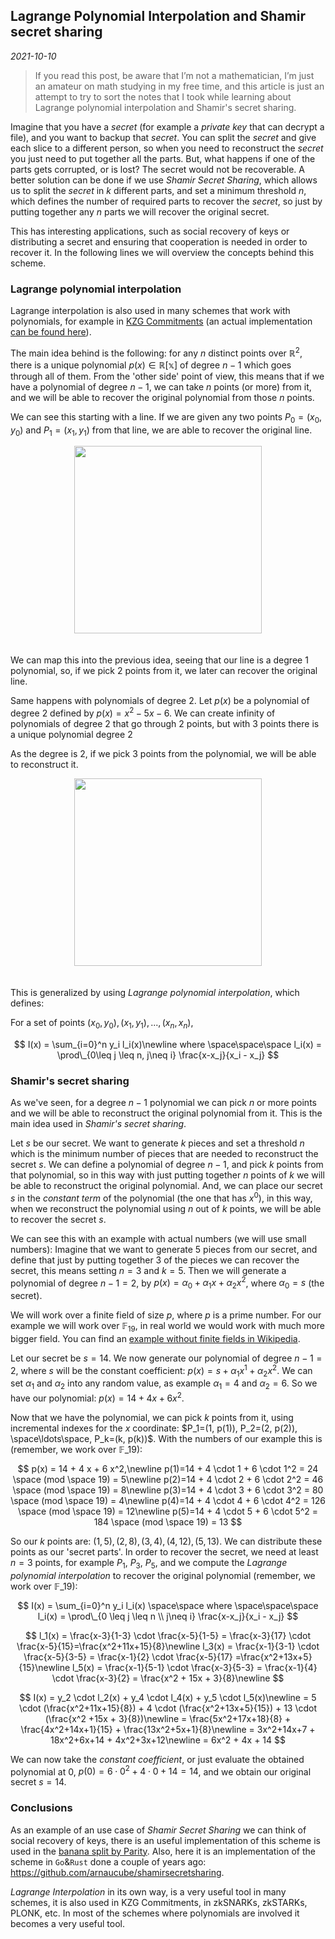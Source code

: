 ## Lagrange Polynomial Interpolation and Shamir secret sharing
*2021-10-10*

> If you read this post, be aware that I’m not a mathematician, I’m just an amateur on math studying in my free time, and this article is just an attempt to try to sort the notes that I took while learning about Lagrange polynomial interpolation and Shamir's secret sharing.

Imagine that you have a *secret* (for example a *private key* that can decrypt a file), and you want to backup that *secret*. You can split the *secret* and give each slice to a different person, so when you need to reconstruct the *secret* you just need to put together all the parts. But, what happens if one of the parts gets corrupted, or is lost? The secret would not be recoverable.
A better solution can be done if we use *Shamir Secret Sharing*, which allows us to split the *secret* in $k$ different parts, and set a minimum threshold $n$, which defines the number of required parts to recover the *secret*, so just by putting together any $n$ parts we will recover the original secret.

This has interesting applications, such as social recovery of keys or distributing a secret and ensuring that cooperation is needed in order to recover it. In the following lines we will overview the concepts behind this scheme.

### Lagrange polynomial interpolation
Lagrange interpolation is also used in many schemes that work with polynomials, for example in [KZG Commitments](https://arnaucube.com/blog/kzg-batch-proof.html) (an actual implementation [can be found here](https://github.com/arnaucube/kzg-commitments-study/blob/master/arithmetic.go#L272)).

The main idea behind is the following: for any $n$ distinct points over $\mathbb{R}^2$, there is a unique polynomial $p(x) \in \mathbb{R[x]}$ of degree $n-1$ which goes through all of them.
From the 'other side' point of view, this means that if we have a polynomial of degree $n-1$, we can take $n$ points (or more) from it, and we will be able to recover the original polynomial from those $n$ points.

We can see this starting with a line. If we are given any two points $P_0=(x_0, y_0)$ and $P_1=(x_1, y_1)$ from that line, we are able to recover the original line.

<div style="text-align:center;">
    <img style="width:300px;margin-bottom:20px;" src="img/posts/shamir-secret-sharing/line.png" />
</div>


We can map this into the previous idea, seeing that our line is a degree $1$ polynomial, so, if we pick $2$ points from it, we later can recover the original line.

Same happens with polynomials of degree $2$. Let $p(x)$ be a polynomial of degree $2$ defined by $p(x)= x^2 - 5x - 6$. We can create infinity of polynomials of degree $2$ that go through $2$ points, but with 3 points there is a unique polynomial degree $2$

As the degree is $2$, if we pick $3$ points from the polynomial, we will be able to reconstruct it.
<div style="text-align:center;">
    <img style="width:300px;margin-bottom:20px;" src="img/posts/shamir-secret-sharing/degree2.png" />
</div>

This is generalized by using *Lagrange polynomial interpolation*, which defines:

For a set of points $(x_0, y_0), (x_1, y_1), ..., (x_n, x_n)$,

$$
I(x) = \sum_{i=0}^n y_i l_i(x)\newline
where \space\space\space l_i(x) = \prod\_{0\leq j \leq n, j\neq i} \frac{x-x_j}{x_i - x_j}
$$


### Shamir's secret sharing
As we've seen, for a degree $n-1$ polynomial we can pick $n$ or more points and we will be able to reconstruct the original polynomial from it. This is the main idea used in *Shamir's secret sharing*.

Let $s$ be our secret. We want to generate $k$ pieces and set a threshold $n$ which is the minimum number of pieces that are needed to reconstruct the secret $s$. We can define a polynomial of degree $n-1$, and pick $k$ points from that polynomial, so in this way with just putting together $n$ points of $k$ we will be able to reconstruct the original polynomial. And, we can place our secret $s$ in the *constant term* of the polynomial (the one that has $x^0$), in this way, when we reconstruct the polynomial using $n$ out of $k$ points, we will be able to recover the secret $s$.

We can see this with an example with actual numbers (we will use small numbers):
Imagine that we want to generate $5$ pieces from our secret, and define that just by putting together $3$ of the pieces we can recover the secret, this means setting $n=3$ and $k=5$. Then we will generate a polynomial of degree $n-1=2$, by $p(x) = \alpha_0 + \alpha_1 x  + \alpha_2 x^2$, where $\alpha_0 = s$ (the secret).

We will work over a finite field of size $p$, where $p$ is a prime number. For our example we will work over $\mathbb{F}_{19}$, in real world we would work with much more bigger field. You can find an [example without finite fields in Wikipedia](https://en.wikipedia.org/wiki/Shamir%27s_Secret_Sharing#Example).

Let our secret be $s=14$. We now generate our polynomial of degree $n-1=2$, where $s$ will be the constant coefficient: $p(x)= s + \alpha_1 x^1 + \alpha_2 x^2$. We can set $\alpha_1$ and $\alpha_2$ into any random value, as example $\alpha_1=4$ and $\alpha_2=6$. So we have our polynomial: $p(x) = 14 + 4 x + 6 x^2$.

Now that we have the polynomial, we can pick $k$ points from it, using incremental indexes for the $x$ coordinate: $P_1=(1, p(1)), P_2=(2, p(2)), \space\ldots\space, P_k=(k, p(k))$. With the numbers of our example this is (remember, we work over $\mathbb{F}\_{19}$):

$$
p(x) = 14 + 4 x + 6 x^2,\newline
p(1)=14 + 4 \cdot 1 + 6 \cdot 1^2 = 24 \space (mod \space 19) = 5\newline
p(2)=14 + 4 \cdot 2 + 6 \cdot 2^2 = 46 \space (mod \space 19) = 8\newline
p(3)=14 + 4 \cdot 3 + 6 \cdot 3^2 = 80 \space (mod \space 19) = 4\newline
p(4)=14 + 4 \cdot 4 + 6 \cdot 4^2 = 126 \space (mod \space 19) = 12\newline
p(5)=14 + 4 \cdot 5 + 6 \cdot 5^2 = 184 \space (mod \space 19) = 13
$$

So our $k$ points are: $(1,5), (2,8), (3,4), (4,12), (5,13)$. We can distribute these points as our 'secret parts'.
In order to recover the secret, we need at least $n=3$ points, for example $P_1$, $P_3$, $P_5$, and we compute the *Lagrange polynomial interpolation* to recover the original polynomial (remember, we work over $\mathbb{F}\_{19}$):

$$
I(x) = \sum_{i=0}^n y_i l_i(x) \space\space
where \space\space\space l_i(x) = \prod\_{0 \leq j \leq n \\ j\neq i} \frac{x-x_j}{x_i - x_j}
$$

$$
l_1(x) = \frac{x-3}{1-3} \cdot \frac{x-5}{1-5} = \frac{x-3}{17} \cdot \frac{x-5}{15}=\frac{x^2+11x+15}{8}\newline
l_3(x) = \frac{x-1}{3-1} \cdot \frac{x-5}{3-5} = \frac{x-1}{2} \cdot \frac{x-5}{17} =\frac{x^2+13x+5}{15}\newline
l_5(x) = \frac{x-1}{5-1} \cdot \frac{x-3}{5-3} = \frac{x-1}{4} \cdot \frac{x-3}{2} = \frac{x^2 + 15x + 3}{8}\newline
$$

$$
I(x) = y_2 \cdot l_2(x) + y_4 \cdot l_4(x) + y_5 \cdot l_5(x)\newline
= 5 \cdot (\frac{x^2+11x+15}{8}) + 4 \cdot (\frac{x^2+13x+5}{15}) + 13 \cdot (\frac{x^2 +15x + 3}{8})\newline
= \frac{5x^2+17x+18}{8} + \frac{4x^2+14x+1}{15} + \frac{13x^2+5x+1}{8}\newline
= 3x^2+14x+7 + 18x^2+6x+14 + 4x^2+3x+12\newline
= 6x^2 + 4x + 14
$$

We can now take the *constant coefficient*, or just evaluate the obtained polynomial at 0, $p(0) = 6 \cdot 0^2 + 4 \cdot 0 + 14 = 14$, and we obtain our original secret $s=14$.

### Conclusions
As an example of an use case of *Shamir Secret Sharing* we can think of social recovery of keys, there is an useful implementation of this scheme is used in the [banana split by Parity](https://bs.parity.io/). Also, here it is an implementation of the scheme in `Go`&`Rust` done a couple of years ago: https://github.com/arnaucube/shamirsecretsharing.

*Lagrange Interpolation* in its own way, is a very useful tool in many schemes, it is also used in KZG Commitments, in zkSNARKs, zkSTARKs, PLONK, etc. In most of the schemes where polynomials are involved it becomes a very useful tool.
